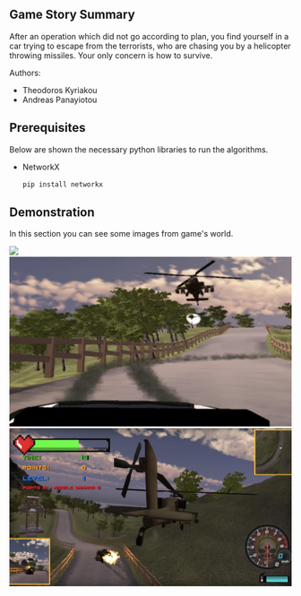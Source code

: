 <!-- ABOUT THE PROJECT -->
## Game Story Summary

Αfter an operation which did not go according to plan, you find yourself in a car trying to escape from the terrorists, who are chasing you by a helicopter throwing missiles. Your only concern is how to survive.

Authors:
* Theodoros Kyriakou
* Andreas Panayiotou

## Prerequisites

Below are shown the necessary python libraries to run the algorithms. 
* NetworkX
  ```sh
  pip install networkx
  ```
## Demonstration

In this section you can see some images from game's world.

<img src="DemoImages/Demo1.PNG">
<img src="DemoImages/Demo2.PNG">
<img src="DemoImages/Demo3.PNG">
